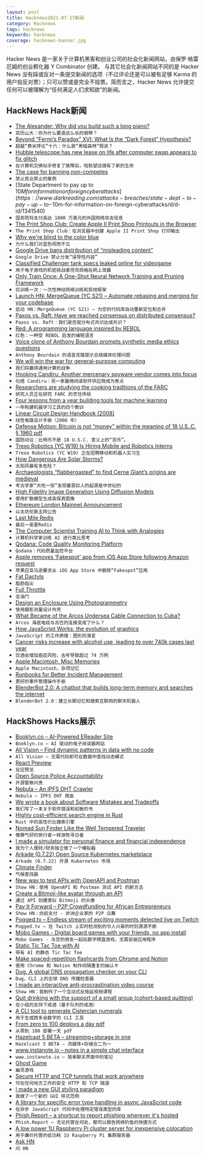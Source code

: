 ```yaml
---
layout: post
title: Hacknews2021-07-17新闻
category: Hacknews
tags: hacknews
keywords: hacknews
coverage: hacknews-banner.jpg
---
```


Hacker News 是一家关于计算机黑客和创业公司的社会化新闻网站，由保罗·格雷厄姆的创业孵化器 Y Combinator 创建。
与其它社会化新闻网站不同的是 Hacker News 没有踩或反对一条提交新闻的选项（不过评论还是可以被有足够 Karma 的用户投反对票）；只可以赞或是完全不投票。简而言之，Hacker News 允许提交任何可以被理解为“任何满足人们求知欲”的新闻。

## HackNews Hack新闻


- [The Alexander: Why did you build such a long piano?](https://www.alexanderpiano.nz/page/the-alexander-piano)
- `亚历山大：你为什么要造这么长的钢琴？`
- [Beyond “Fermi’s Paradox” XVI: What Is the “Dark Forest” Hypothesis?](https://www.universetoday.com/149410/beyond-fermis-paradox-xvi-what-is-the-dark-forest-hypothesis/)
- `超越“费米悖论”十六：什么是“黑暗森林”假说？`
- [Hubble telescope has new lease on life after computer swap appears to fix glitch](https://www.sciencemag.org/news/2021/07/hubble-back-famed-space-telescope-has-new-lease-life-after-computer-swap-appears-fix)
- `在计算机交换似乎修复了故障后，哈勃望远镜有了新的生命`
- [The case for banning non-competes](https://www.slowboring.com/p/the-case-for-banning-non-competes)
- `禁止竞业禁止的案例`
- [State Department to pay up to $10M for information on foreign cyberattacks](https://www.darkreading.com/attacks-breaches/state-dept-to-pay-up-to-$10m-for-information-on-foreign-cyberattacks/d/d-id/1341540)
- `国务院将支付高达 1000 万美元的外国网络攻击信息`
- [The Print Shop Club: Create Apple II Print Shop Printouts in the Browser](https://theprintshop.club)
- `The Print Shop Club：在浏览器中创建 Apple II Print Shop 打印输出`
- [Why we're blind to the color blue](https://calebkruse.com/10-projects/seeing-blue/)
- `为什么我们对蓝色视而不见`
- [Google Drive bans distribution of “misleading content”](https://support.google.com/docs/answer/148505#zippy=%2Cmisleading-content)
- `Google Drive 禁止分发“误导性内容”`
- [Classified Challenger tank specs leaked online for videogame](https://ukdefencejournal.org.uk/classified-challenger-tank-specs-leaked-online-for-videogame/)
- `用于电子游戏的机密挑战者坦克规格在网上泄露`
- [Only Train Once: A One-Shot Neural Network Training and Pruning Framework](https://arxiv.org/abs/2107.07467)
- `仅训练一次：一次性神经网络训练和剪枝框架`
- [Launch HN: MergeQueue (YC S21) – Automate rebasing and merging for your codebase](item?id=27858013)
- `启动 HN：MergeQueue (YC S21) – 为您的代码库自动重新定位和合并`
- [Paxos vs. Raft: Have we reached consensus on distributed consensus?](http://charap.co/reading-group-paxos-vs-raft-have-we-reached-consensus-on-distributed-consensus/)
- `Paxos vs. Raft：我们是否就分布式共识达成共识？`
- [Red: A programming language inspired by REBOL](https://github.com/red/red)
- `红色：一种受 REBOL 启发的编程语言`
- [Voice clone of Anthony Bourdain prompts synthetic media ethics questions](https://techpolicy.press/voice-clone-of-anthony-bourdain-prompts-synthetic-media-ethics-questions/?mc_cid=f76836fe27&mc_eid=4336df8131)
- `Anthony Bourdain 的语音克隆提示合成媒体伦理问题`
- [We will win the war for general-purpose computing](https://cheapskatesguide.org/articles/war-on-gp-computing-farnell.html)
- `我们将赢得通用计算的战争`
- [Hooking Candiru: Another mercenary spyware vendor comes into focus](https://citizenlab.ca/2021/07/hooking-candiru-another-mercenary-spyware-vendor-comes-into-focus/)
- `勾搭 Candiru：另一家雇佣间谍软件供应商成为焦点`
- [Researchers are studying the cooking traditions of the FARC](https://www.atlasobscura.com/articles/what-farc-ate-colombia)
- `研究人员正在研究 FARC 的烹饪传统`
- [Four lessons from a year building tools for machine learning](https://humanloop.com/blog/4-lessons-from-a-year-building-tools-for-machine-learning/)
- `一年构建机器学习工具的四个教训`
- [Linear Circuit Design Handbook (2008)](https://www.analog.com/en/education/education-library/linear-circuit-design-handbook.html)
- `线性电路设计手册（2008 年）`
- [Defense Motion: Bitcoin is not “money” within the meaning of 18 U.S..C. § 1960 pdf](https://storage.courtlistener.com/recap/gov.uscourts.miwd.100639/gov.uscourts.miwd.100639.37.0.pdf)
- `国防动议：比特币不是 18 U.S.C. 意义上的“货币”。 `
- [Trexo Robotics (YC W19) Is Hiring Mobile and Robotics Interns](https://angel.co/company/trexo-robotics)
- `Trexo Robotics (YC W19) 正在招聘移动和机器人实习生`
- [How Dangerous Are Solar Storms?](http://backreaction.blogspot.com/2021/07/blog-post.html)
- `太阳风暴有多危险？`
- [Archaeologists “flabbergasted” to find Cerne Giant’s origins are medieval](https://arstechnica.com/science/2021/07/soil-samples-show-that-britains-rude-man-dates-back-to-medieval-period/)
- `考古学家“大吃一惊”发现塞恩巨人的起源是中世纪的`
- [High Fidelity Image Generation Using Diffusion Models](https://ai.googleblog.com/2021/07/high-fidelity-image-generation-using.html)
- `使用扩散模型生成高保真图像`
- [Ethereum London Mainnet Announcement](https://blog.ethereum.org/2021/07/15/london-mainnet-announcement/)
- `以太坊伦敦主网公告`
- [Last Mile Redis](https://fly.io/blog/last-mile-redis/)
- `最后一英里Redis`
- [The Computer Scientist Training AI to Think with Analogies](https://www.quantamagazine.org/melanie-mitchell-trains-ai-to-think-with-analogies-20210714/)
- `计算机科学家训练 AI 进行类比思考`
- [Qodana: Code Quality Monitoring Platform](https://lp.jetbrains.com/qodana/)
- `Qodana：代码质量监控平台`
- [Apple removes ‘Fakespot’ app from iOS App Store following Amazon request](https://9to5mac.com/2021/07/16/apple-removes-fakespot-app-from-ios-app-store-following-amazon-request/)
- `苹果应亚马逊要求从 iOS App Store 中删除“Fakespot”应用`
- [Fat Dactyls](https://esoteric.codes/blog/fat-dactyls)
- `脂肪指尖`
- [Full Throttle](https://www.filfre.net/2021/07/full-throttle/)
- `全油门`
- [Design an Enclosure Using Photogrammetry](https://smartsolutions4home.com/how-to-design-enclosure-using-photogrammetry/)
- `使用摄影测量设计外壳`
- [What Became of the Arcos Undersea Cable Connection to Cuba?](https://www.circleid.com/posts/20201001-what-became-of-the-arcos-undersea-cable-connection-to-cuba/)
- `Arcos 海底电缆与古巴的连接变成了什么？`
- [How JavaScript Works: the evolution of graphics](https://blog.sessionstack.com/how-javascript-works-the-evolution-of-graphics-500e0eb764a0)
- `JavaScript 的工作原理：图形的演变`
- [Cancer risks increase with alcohol use, leading to over 740k cases last year](https://www.npr.org/sections/goatsandsoda/2021/07/16/1016586837/new-study-says-nearly-3-4-million-cancers-a-year-linked-to-alcohol-use)
- `饮酒会增加癌症风险，去年导致超过 74 万例`
- [Apple Macintosh, Misc Memories](http://www.byrdsight.com/apple-macintosh/)
- `Apple Macintosh，杂项记忆`
- [Runbooks for Better Incident Management](https://ashpatel.substack.com/p/runbooks-for-better-incident-management)
- `更好的事件管理操作手册`
- [BlenderBot 2.0: A chatbot that builds long-term memory and searches the internet](https://ai.facebook.com/blog/blender-bot-2-an-open-source-chatbot-that-builds-long-term-memory-and-searches-the-internet)
- `BlenderBot 2.0：建立长期记忆和搜索互联网的聊天机器人`


## HackShows Hacks展示

- [ Booklyn.co – AI-Powered EReader Site](https://www.booklyn.co/)
- `Booklyn.co – AI 驱动的电子阅读器网站`
- [ All Vision – Find dynamic patterns in data with no code](https://www.all.vision)
- `All Vision – 无需代码即可在数据中查找动态模式`
- [ React Preview](https://marketplace.visualstudio.com/items?itemName=zenclabs.reactpreview)
- `反应预览`
- [ Open Source Police Accountability](https://BadApple.tools)
- `开源警察问责`
- [ Nebula – An IPFS DHT Crawler](https://github.com/dennis-tra/nebula-crawler)
- `Nebula – IPFS DHT 爬虫`
- [ We wrote a book about Software Mistakes and Tradeoffs](https://www.manning.com/books/software-mistakes-and-tradeoffs)
- `我们写了一本关于软件错误和权衡的书`
- [ Highly cost-efficient search engine in Rust](https://github.com/quickwit-inc/quickwit/)
- `Rust 中的高性价比搜索引擎`
- [ Nomad Sun Finder Like the Well Tempered Traveler](https://nomadsunfinder.herokuapp.com/)
- `像脾气好的旅行者一样游牧寻日者`
- [ I made a simulator for personal finance and financial independence](https://projectifi.io/?ref=hn)
- `我为个人理财/财务独立做了一个模拟器`
- [ Arkade (0.7.22) Open Source Kubernetes marketplace](https://github.com/alexellis/arkade/releases/tag/0.7.22)
- `Arkade (0.7.22) 开源 Kubernetes 市场`
- [ Climate Finder](http://nanobit.org/climate/)
- `气候查找器`
- [ New way to test APIs with OpenAPI and Postman](https://github.com/apideck-libraries/portman)
- `Show HN：使用 OpenAPI 和 Postman 测试 API 的新方法`
- [ Create a Bitmoji-like avatar through an API](https://www.dollo.me)
- `通过 API 创建类似 Bitmoji 的头像`
- [ Pay It Forward – P2P Crowdfunding for African Entrepreneurs](https://www.zidisha.org/)
- `Show HN：向前支付 - 非洲企业家的 P2P 众筹`
- [ Pogged.tv – Endless stream of exciting moments detected live on Twitch](https://pogged.tv)
- `Pogged.tv – 在 Twitch 上实时检测到的令人兴奋的时刻源源不断`
- [ Mobo Games - Digital board games with your friends, no app install](https://gomobo.app)
- `Mobo Games - 与您的朋友一起玩数字棋盘游戏，无需安装应用程序`
- [ Static Tic Tac Toe with AI](https://github.com/mhcurylo/tictacstatic)
- `带有 AI 的静态 Tic Tac Toe`
- [ Make spaced-repetition flashcards from Chrome and Notion](https://zorbi.cards)
- `使用 Chrome 和 Notion 制作间隔重复的抽认卡`
- [ Dug, A global DNS propagation checker on your CLI](https://github.com/unfrl/dug/)
- `Dug，CLI 上的全球 DNS 传播检查器`
- [ I made an interactive anti-procrastination video course](https://www.deprocrastination.co/course)
- `Show HN：我制作了一个互动式反拖延视频课程`
- [ Quit drinking with the support of a small group (cohort-based quitting)](https://stopping.app/)
- `在小组的支持下戒酒（基于队列的戒酒）`
- [ A CLI tool to generate Cistercian numerals](https://github.com/rhardih/cistercian)
- `用于生成西多会数字的 CLI 工具`
- [ From zero to 100 deploys a day pdf](https://f.hubspotusercontent00.net/hubfs/9281501/Zero-to-One-Hundred-Deploys-a-Day-Book.pdf)
- `从零到 100 部署一天 pdf`
- [ Hazelcast 5 BETA – streaming+storage in one](https://github.com/hazelcast/hazelcast)
- `Hazelcast 5 BETA – 流媒体+存储合二为一`
- [ www.instanote.io – notes in a simple chat interface](item?id=27857834)
- `www.instanote.io – 简单聊天界面中的笔记`
- [ Ghost Game](https://ghostgame.io)
- `幽灵游戏`
- [ Secure HTTP and TCP tunnels that work anywhere](https://github.com/inlets/inlets-pro)
- `可在任何地方工作的安全 HTTP 和 TCP 隧道`
- [ I made a new GUI styling paradigm](https://github.com/pyrustic/tkstyle)
- `我做了一个新的 GUI 样式范例`
- [ A library for specific error type handling in async JavaScript code](https://github.com/craigmichaelmartin/fawait)
- `在异步 JavaScript 代码中处理特定错误类型的库`
- [ Phish.Report – a shortcut to report phishing wherever it's hosted](https://phish.report)
- `Phish.Report – 无论托管在何处，都可以报告网络钓鱼的快捷方式`
- [ A low power 1U Raspberry Pi cluster server for inexpensive colocation](https://github.com/pawl/raspberry-pi-1u-server)
- `用于廉价托管的低功耗 1U Raspberry Pi 集群服务器`
- [ Ask HN](https://hn.algolia.com/?dateRange=all&page=0&prefix=true&query=ask%20hn&sort=byPopularity&type=story)
- `问 HN`

